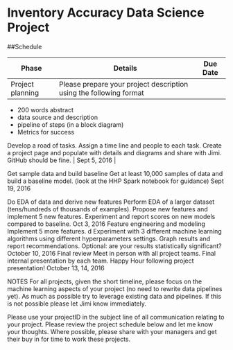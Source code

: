 # Inventory Accuracy Data Science Project


##Schedule

| Phase | Details | Due Date |
| ----- | ------- | -------- |
| Project planning | Please prepare your project description using the following format
- 200 words abstract
- data source and description
- pipeline of steps (in a block diagram)
- Metrics for success

Develop a road of tasks. 
Assign a time line and people to each task.
Create a project page and populate with details and diagrams and share with Jimi. GitHub should be fine. | Sept 5, 2016 |


Get sample data and build baseline
Get at least 10,000 samples of data and build a baseline model. (look at the HHP Spark notebook for guidance)
Sept 19, 2016


Do EDA of data and derive new features
Perform EDA of a larger dataset (tens/hundreds of thousands of examples). Propose new features and implement 5 new features. Experiment and report scores on new models compared to baseline.
Oct 3, 2016
Feature engineering and modeling  
Implement 5 more  features. d Experiment with  3 different machine learning algorithms using different hyperparameters settings. Graph results and report recommendations. Optional: are your results statistically significant?
October 10, 2016
Final review
Meet in person with all project teams. Final internal presentation by each team. Happy Hour following project presentation!
October 13, 14, 2016


NOTES
For all projects, given the short timeline, please focus on the machine learning aspects of your project (no need to rewrite data pipelines yet). As much as possible try to leverage existing data and pipelines.  If this is not possible please let Jimi know immediately. 

Please use your projectID in the subject line  of all communication relating to your project. Please review the project schedule below and let me know your thoughts. Where possible, please share with your managers and get their buy in for time to work these projects. 


